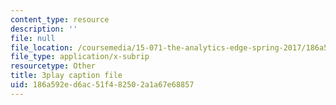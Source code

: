 ```yaml
---
content_type: resource
description: ''
file: null
file_location: /coursemedia/15-071-the-analytics-edge-spring-2017/186a592ed6ac51f482502a1a67e68857_08Ih9GGB5-c.vtt
file_type: application/x-subrip
resourcetype: Other
title: 3play caption file
uid: 186a592e-d6ac-51f4-8250-2a1a67e68857
---
```

